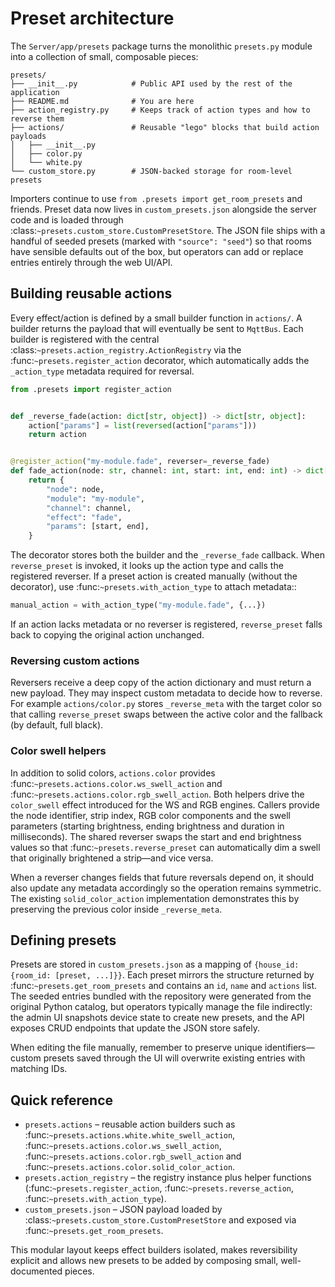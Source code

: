 # Preset architecture

The ``Server/app/presets`` package turns the monolithic ``presets.py`` module
into a collection of small, composable pieces:

```
presets/
├── __init__.py            # Public API used by the rest of the application
├── README.md              # You are here
├── action_registry.py     # Keeps track of action types and how to reverse them
├── actions/               # Reusable "lego" blocks that build action payloads
│   ├── __init__.py
│   ├── color.py
│   └── white.py
└── custom_store.py        # JSON-backed storage for room-level presets
```

Importers continue to use ``from .presets import get_room_presets`` and friends.
Preset data now lives in ``custom_presets.json`` alongside the server code and
is loaded through :class:`~presets.custom_store.CustomPresetStore`.  The JSON
file ships with a handful of seeded presets (marked with ``"source": "seed"``)
so that rooms have sensible defaults out of the box, but operators can add or
replace entries entirely through the web UI/API.

## Building reusable actions

Every effect/action is defined by a small builder function in ``actions/``. A
builder returns the payload that will eventually be sent to ``MqttBus``. Each
builder is registered with the central :class:`~presets.action_registry.ActionRegistry`
via the :func:`~presets.register_action` decorator, which automatically adds the
``_action_type`` metadata required for reversal.

```python
from .presets import register_action


def _reverse_fade(action: dict[str, object]) -> dict[str, object]:
    action["params"] = list(reversed(action["params"]))
    return action


@register_action("my-module.fade", reverser=_reverse_fade)
def fade_action(node: str, channel: int, start: int, end: int) -> dict[str, object]:
    return {
        "node": node,
        "module": "my-module",
        "channel": channel,
        "effect": "fade",
        "params": [start, end],
    }
```

The decorator stores both the builder and the ``_reverse_fade`` callback. When
``reverse_preset`` is invoked, it looks up the action type and calls the
registered reverser. If a preset action is created manually (without the
 decorator), use :func:`~presets.with_action_type` to attach metadata::

```python
manual_action = with_action_type("my-module.fade", {...})
```

If an action lacks metadata or no reverser is registered, ``reverse_preset``
falls back to copying the original action unchanged.

### Reversing custom actions

Reversers receive a deep copy of the action dictionary and must return a new
payload. They may inspect custom metadata to decide how to reverse. For example
``actions/color.py`` stores ``_reverse_meta`` with the target color so that
 calling ``reverse_preset`` swaps between the active color and the fallback (by
 default, full black).

### Color swell helpers

In addition to solid colors, ``actions.color`` provides
:func:`~presets.actions.color.ws_swell_action` and
:func:`~presets.actions.color.rgb_swell_action`.  Both helpers drive the
``color_swell`` effect introduced for the WS and RGB engines.  Callers provide
the node identifier, strip index, RGB color components and the swell parameters
(starting brightness, ending brightness and duration in milliseconds).  The
shared reverser swaps the start and end brightness values so that
:func:`~presets.reverse_preset` can automatically dim a swell that originally
brightened a strip—and vice versa.

When a reverser changes fields that future reversals depend on, it should also
update any metadata accordingly so the operation remains symmetric. The existing
``solid_color_action`` implementation demonstrates this by preserving the
previous color inside ``_reverse_meta``.

## Defining presets

Presets are stored in ``custom_presets.json`` as a mapping of
``{house_id: {room_id: [preset, ...]}}``.  Each preset mirrors the structure
returned by :func:`~presets.get_room_presets` and contains an ``id``, ``name``
and ``actions`` list.  The seeded entries bundled with the repository were
generated from the original Python catalog, but operators typically manage the
file indirectly: the admin UI snapshots device state to create new presets, and
the API exposes CRUD endpoints that update the JSON store safely.

When editing the file manually, remember to preserve unique identifiers—custom
presets saved through the UI will overwrite existing entries with matching IDs.

## Quick reference

* ``presets.actions`` – reusable action builders such as
  :func:`~presets.actions.white.white_swell_action`,
  :func:`~presets.actions.color.ws_swell_action`,
  :func:`~presets.actions.color.rgb_swell_action` and
  :func:`~presets.actions.color.solid_color_action`.
* ``presets.action_registry`` – the registry instance plus helper functions
  (:func:`~presets.register_action`, :func:`~presets.reverse_action`,
  :func:`~presets.with_action_type`).
* ``custom_presets.json`` – JSON payload loaded by
  :class:`~presets.custom_store.CustomPresetStore` and exposed via
  :func:`~presets.get_room_presets`.

This modular layout keeps effect builders isolated, makes reversibility explicit
and allows new presets to be added by composing small, well-documented pieces.
